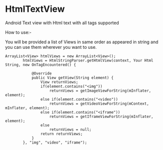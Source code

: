HtmlTextView
============

Android Text view with Html text with all tags supported

How to use:-

You will be provided a list of Views in same order as appeared in string and you can use them wherever you want to use.


	ArrayList<View> htmlViews = new ArrayList<View>();
			htmlViews = HtmlStringParser.getHtmlView(context, Your Html String, new OnTagEncountered() {

				@Override
				public View getView(String element) {
					View returnViews;
					if(element.contains("<img"))
						returnViews = getImageViewForString(mInflater, element);
					else if(element.contains("<video"))
						returnViews = getVideoViewForString(mContext, mInflater, element);
					else if(element.contains("<iframe"))
						returnViews = getIframeViewForString(mInflater, element);
					else
						returnViews = null;
					return returnViews;
				}
			}, "img", "video", "iframe");
